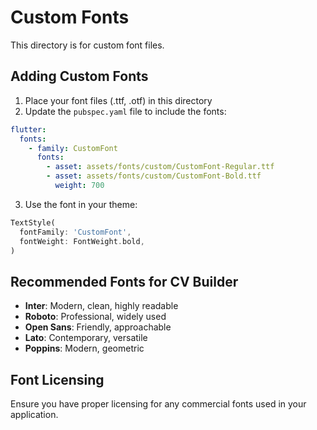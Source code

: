 # Custom Fonts

This directory is for custom font files.

## Adding Custom Fonts

1. Place your font files (.ttf, .otf) in this directory
2. Update the `pubspec.yaml` file to include the fonts:

```yaml
flutter:
  fonts:
    - family: CustomFont
      fonts:
        - asset: assets/fonts/custom/CustomFont-Regular.ttf
        - asset: assets/fonts/custom/CustomFont-Bold.ttf
          weight: 700
```

3. Use the font in your theme:

```dart
TextStyle(
  fontFamily: 'CustomFont',
  fontWeight: FontWeight.bold,
)
```

## Recommended Fonts for CV Builder

- **Inter**: Modern, clean, highly readable
- **Roboto**: Professional, widely used
- **Open Sans**: Friendly, approachable
- **Lato**: Contemporary, versatile
- **Poppins**: Modern, geometric

## Font Licensing

Ensure you have proper licensing for any commercial fonts used in your application.
